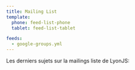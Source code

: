 ```yaml
---
title: Mailing List
template:
  phone: feed-list-phone
  tablet: feed-list-tablet

feeds:
  - google-groups.yml
---
```


Les derniers sujets sur la mailings liste de LyonJS:
